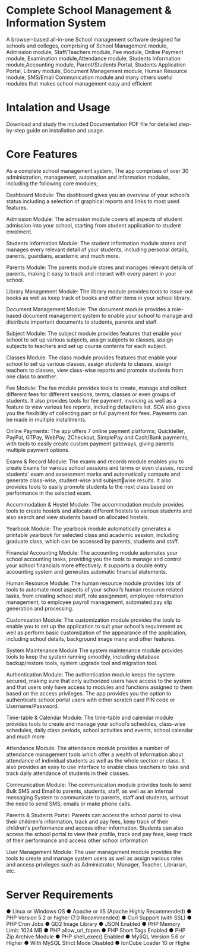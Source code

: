 # Complete School Management & Information System
A browser-based all-in-one School management software designed for schools and colleges, comprising of School Management module, Admission module, Staff/Teachers module, Fee module, Online Payment module, Examination module,Attendance module, Students Information module,Accounting module, Parent/Students Portal, Students Application Portal, Library module, Document Management module, Human Resource module, SMS/Email Communication module and many others useful modules that makes school management easy and efficient 


# Intalation and Usage
Download and study the included Documentation PDF file for detailed step-by-step guide on installation and usage. 

# Core Features
As a complete school management system, The app comprises of over 30 administration, management, automation and information modules, including the following core modules;

Dashboard Module: 
The dashboard gives you an overview of your school’s status including a selection of graphical reports and links to most used features.

Admission Module:
The admission module covers all aspects of student admission into your school, starting from student application to student enrolment.

Students Information Module: 
The student information module stores and manages every relevant detail of your students, including personal details, parents, guardians, academic and much more. 

Parents Module: 
The parents module stores and manages relevant details of parents, making it easy to track and interact with every parent in your school.

Library Management Module: 
The library module provides tools to issue-out books as well as keep track of books and other items in your school library.

Document Management Module: 
The document module provides a role-based document management system to enable your school to manage and distribute important documents to students, parents and staff.

Subject Module: 
The subject module provides features that enable your school to set up various subjects, assign subjects to classes, assign subjects to teachers and set up course contents for each subject.

Classes Module: 
The class module provides features that enable your school to set up various classes, assign students to classes, assign teachers to classes, view class-wise reports and promote students from one class to another.

Fee Module: 
The fee module provides tools to create, manage and collect different fees for different sessions, terms, classes or even groups of students. It also provides tools for fee payment, invoicing as well as a feature to view various fee reports, including defaulters list. SOA also gives you the flexibility of collecting part or full payment for fees. Payments can be made in multiple installments.

Online Payments: 
The app offers 7 online payment platforms; Quickteller, PayPal, GTPay, WebPay, 2Checkout, SimplePay and Cash/Bank payments, with tools to easily create custom payment gateways, giving parents multiple payment options.

Exams & Record Module: 
The exams and records module enables you to create Exams for various school sessions and terms or even classes, record students' exam and assessment marks and automatically compute and generate class-wise, student-wise and subjectwise results. It also provides tools to easily promote students to the next class based on performance in the selected exam.

Accommodation & Hostel Module: 
The accommodation module provides tools to create hostels and allocate different hostels to various students and also search and view students based on allocated hostels.

Yearbook Module:
The yearbook module automatically generates a printable yearbook for selected class and academic session, including graduate class, which can be accessed by parents, students and staff.

Financial Accounting Module:
The accounting module automates your school accounting tasks, providing you the tools to manage and control your school financials more effectively. It supports a double entry accounting system and generates automatic financial statements.

Human Resource Module:
The human resource module provides lots of tools to automate most aspects of your school’s human resource related tasks, from creating school staff, role assignment, employee information management, to employee payroll management, automated pay slip generation and processing.

Customization Module: 
The customization module provides the tools to enable you to set up the application to suit your school’s requirement as well as perform basic customization of the appearance of the application, including school details, background image many and other features.

System Maintenance Module
The system maintenance module provides tools to keep the system running smoothly, including database backup/restore tools, system upgrade tool and migration tool.

Authentication Module: 
The authentication module keeps the system secured, making sure that only authorized users have access to the system and that users only have access to modules and functions assigned to them based on the access privileges. The app provides you the option to authenticate school portal users with either scratch card PIN code or Username/Password.

Time-table & Calendar Module: 
The time-table and calendar module provides tools to create and manage your school’s schedules, class-wise schedules, daily class periods, school activities and events, school calendar and much more

Attendance Module:
The attendance module provides a number of attendance management tools which offer a wealth of information about attendance of individual students as well as the whole section or class. It also provides an easy to use interface to enable class teachers to take and track daily attendance of students in their classes.

Communication Module:
The communication module provides tools to send Bulk SMS and Email to parents, students, staff, as well as an internal messaging System to communicate to parents, staff and students, without the need to send SMS, emails or make phone calls.

Parents & Students Portal: 
Parents can access the school portal to view their children's information, track and pay fees, keep track of their children's performance and access other information. Students can also access the school portal to view their profile, track and pay fees, keep track of their performance and access other school information

User Management Module:
The user management module provides the tools to create and manage system users as well as assign various roles and access privileges such as Administrator, Manager, Teacher, Librarian, etc.

# Server Requirements
● Linux or Windows OS
● Apache or IIS (Apache Highly Recommended)
● PHP Version 5.2 or higher (7.0 Recommended)
● Curl Support (with SSL)
● PHP Cron Jobs
● GD2 Image Library
● JSON Enabled
● PHP Memory Limit: 1024 MB
● PHP allow_url_fopen
● PHP Short Tags Enabled
● PHP Zip Archive Module
● PHP shell_exec() Enabled
● MySQL Version 5.6 or Higher
● With MySQL Strict Mode Disabled
● IonCube Loader 10 or Highe
